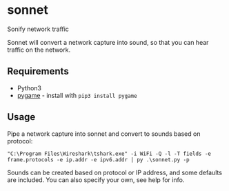 # sonnet
Sonify network traffic

Sonnet will convert a network capture into sound, so that you can hear traffic on the network.

## Requirements
- Python3
- [pygame](https://www.pygame.org/) - install with ```pip3 install pygame```

## Usage
Pipe a network capture into sonnet and convert to sounds based on protocol:
```
"C:\Program Files\Wireshark\tshark.exe" -i WiFi -Q -l -T fields -e frame.protocols -e ip.addr -e ipv6.addr | py .\sonnet.py -p
```
Sounds can be created based on protocol or IP address, and some defaults are included. You can also specify your own, see help for info.
